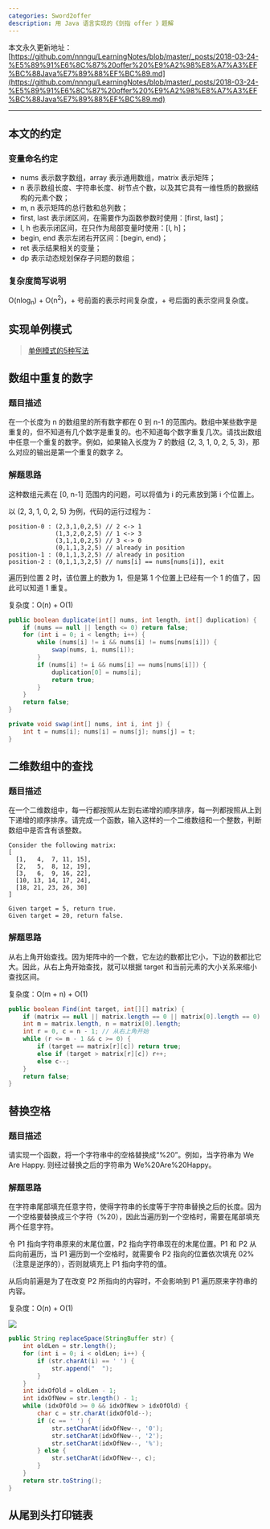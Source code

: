 ```yaml
---
categories: Sword2offer
description: 用 Java 语言实现的《剑指 offer 》题解
---
```


本文永久更新地址：[https://github.com/nnngu/LearningNotes/blob/master/_posts/2018-03-24-%E5%89%91%E6%8C%87%20offer%20%E9%A2%98%E8%A7%A3%EF%BC%88Java%E7%89%88%EF%BC%89.md](https://github.com/nnngu/LearningNotes/blob/master/_posts/2018-03-24-%E5%89%91%E6%8C%87%20offer%20%E9%A2%98%E8%A7%A3%EF%BC%88Java%E7%89%88%EF%BC%89.md)

---

## 本文的约定

### 变量命名约定

* nums 表示数字数组，array 表示通用数组，matrix 表示矩阵；
* n 表示数组长度、字符串长度、树节点个数，以及其它具有一维性质的数据结构的元素个数；
* m, n 表示矩阵的总行数和总列数；
* first, last 表示闭区间，在需要作为函数参数时使用：\[first, last]；
* l, h 也表示闭区间，在只作为局部变量时使用：\[l, h]；
* begin, end 表示左闭右开区间：\[begin, end)；
* ret 表示结果相关的变量；
* dp 表示动态规划保存子问题的数组；

### 复杂度简写说明

O(nlog<sub>n</sub>) + O(n<sup>2</sup>)，+ 号前面的表示时间复杂度，+ 号后面的表示空间复杂度。

## 实现单例模式

> [单例模式的5种写法](https://github.com/nnngu/LearningNotes/blob/master/_posts/2017-04-19-019%20%E5%8D%95%E4%BE%8B%E6%A8%A1%E5%BC%8F%E7%9A%845%E7%A7%8D%E5%86%99%E6%B3%95.md)

## 数组中重复的数字

### 题目描述

在一个长度为 n 的数组里的所有数字都在 0 到 n-1 的范围内。数组中某些数字是重复的，但不知道有几个数字是重复的。也不知道每个数字重复几次。请找出数组中任意一个重复的数字。例如，如果输入长度为 7 的数组 {2, 3, 1, 0, 2, 5, 3}，那么对应的输出是第一个重复的数字 2。

### 解题思路

这种数组元素在 \[0, n-1] 范围内的问题，可以将值为 i 的元素放到第 i 个位置上。

以 (2, 3, 1, 0, 2, 5) 为例，代码的运行过程为：

```
position-0 : (2,3,1,0,2,5) // 2 <-> 1
             (1,3,2,0,2,5) // 1 <-> 3
             (3,1,1,0,2,5) // 3 <-> 0
             (0,1,1,3,2,5) // already in position
position-1 : (0,1,1,3,2,5) // already in position
position-2 : (0,1,1,3,2,5) // nums[i] == nums[nums[i]], exit
```

遍历到位置 2 时，该位置上的数为 1，但是第 1 个位置上已经有一个 1 的值了，因此可以知道 1 重复。

复杂度：O(n) + O(1)

```java
public boolean duplicate(int[] nums, int length, int[] duplication) {
    if (nums == null || length <= 0) return false;
    for (int i = 0; i < length; i++) {
        while (nums[i] != i && nums[i] != nums[nums[i]]) {
            swap(nums, i, nums[i]);
        }
        if (nums[i] != i && nums[i] == nums[nums[i]]) {
            duplication[0] = nums[i];
            return true;
        }
    }
    return false;
}

private void swap(int[] nums, int i, int j) {
    int t = nums[i]; nums[i] = nums[j]; nums[j] = t;
}
```

## 二维数组中的查找

### 题目描述

在一个二维数组中，每一行都按照从左到右递增的顺序排序，每一列都按照从上到下递增的顺序排序。请完成一个函数，输入这样的一个二维数组和一个整数，判断数组中是否含有该整数。

```
Consider the following matrix:
[
  [1,   4,  7, 11, 15],
  [2,   5,  8, 12, 19],
  [3,   6,  9, 16, 22],
  [10, 13, 14, 17, 24],
  [18, 21, 23, 26, 30]
]

Given target = 5, return true.
Given target = 20, return false.
```

### 解题思路

从右上角开始查找。因为矩阵中的一个数，它左边的数都比它小，下边的数都比它大。因此，从右上角开始查找，就可以根据 target 和当前元素的大小关系来缩小查找区间。

复杂度：O(m + n) + O(1)

```java
public boolean Find(int target, int[][] matrix) {
    if (matrix == null || matrix.length == 0 || matrix[0].length == 0) return false;
    int m = matrix.length, n = matrix[0].length;
    int r = 0, c = n - 1; // 从右上角开始
    while (r <= m - 1 && c >= 0) {
        if (target == matrix[r][c]) return true;
        else if (target > matrix[r][c]) r++;
        else c--;
    }
    return false;
}
```

## 替换空格

### 题目描述

请实现一个函数，将一个字符串中的空格替换成“%20”。例如，当字符串为 We Are Happy. 则经过替换之后的字符串为 We%20Are%20Happy。

### 解题思路

在字符串尾部填充任意字符，使得字符串的长度等于字符串替换之后的长度。因为一个空格要替换成三个字符（%20），因此当遍历到一个空格时，需要在尾部填充两个任意字符。

令 P1 指向字符串原来的末尾位置，P2 指向字符串现在的末尾位置。P1 和 P2 从后向前遍历，当 P1 遍历到一个空格时，就需要令 P2 指向的位置依次填充 02%（注意是逆序的），否则就填充上 P1 指向字符的值。

从后向前遍是为了在改变 P2 所指向的内容时，不会影响到 P1 遍历原来字符串的内容。

复杂度：O(n) + O(1)

![][1]

```java
public String replaceSpace(StringBuffer str) {
    int oldLen = str.length();
    for (int i = 0; i < oldLen; i++) {
        if (str.charAt(i) == ' ') {
            str.append("  ");
        }
    }
    int idxOfOld = oldLen - 1;
    int idxOfNew = str.length() - 1;
    while (idxOfOld >= 0 && idxOfNew > idxOfOld) {
        char c = str.charAt(idxOfOld--);
        if (c == ' ') {
            str.setCharAt(idxOfNew--, '0');
            str.setCharAt(idxOfNew--, '2');
            str.setCharAt(idxOfNew--, '%');
        } else {
            str.setCharAt(idxOfNew--, c);
        }
    }
    return str.toString();
}
```

## 从尾到头打印链表







  [1]: https://www.github.com/nnngu/FigureBed/raw/master/2018/3/25/1521955019752.jpg